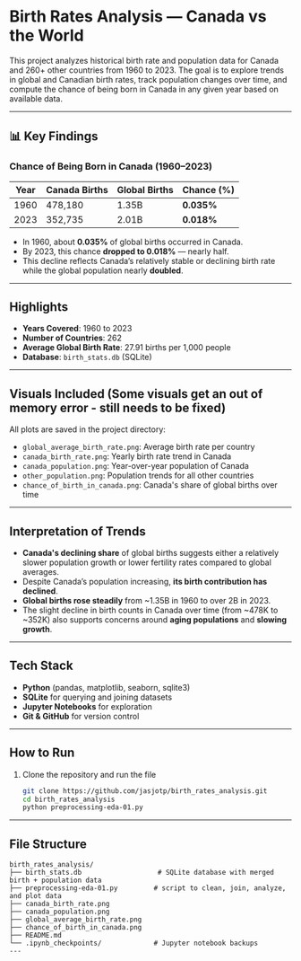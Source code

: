 # Birth Rates Analysis — Canada vs the World

This project analyzes historical birth rate and population data for Canada and 260+ other countries from 1960 to 2023. The goal is to explore trends in global and Canadian birth rates, track population changes over time, and compute the chance of being born in Canada in any given year based on available data.

---

## 📊 Key Findings

### Chance of Being Born in Canada (1960–2023)

| Year | Canada Births | Global Births | Chance (%) |
|------|----------------|------------------|--------------|
| 1960 | 478,180        | 1.35B            | **0.035%**   |
| 2023 | 352,735        | 2.01B            | **0.018%**   |

- In 1960, about **0.035%** of global births occurred in Canada.
- By 2023, this chance **dropped to 0.018%** — nearly half.
- This decline reflects Canada’s relatively stable or declining birth rate while the global population nearly **doubled**.

---

## Highlights

- **Years Covered**: 1960 to 2023  
- **Number of Countries**: 262  
- **Average Global Birth Rate**: 27.91 births per 1,000 people  
- **Database**: `birth_stats.db` (SQLite)

---

## Visuals Included (Some visuals get an out of memory error - still needs to be fixed)

All plots are saved in the project directory:

- `global_average_birth_rate.png`: Average birth rate per country
- `canada_birth_rate.png`: Yearly birth rate trend in Canada
- `canada_population.png`: Year-over-year population of Canada
- `other_population.png`: Population trends for all other countries
- `chance_of_birth_in_canada.png`: Canada's share of global births over time

---

## Interpretation of Trends

- **Canada's declining share** of global births suggests either a relatively slower population growth or lower fertility rates compared to global averages.
- Despite Canada’s population increasing, **its birth contribution has declined**.
- **Global births rose steadily** from ~1.35B in 1960 to over 2B in 2023.
- The slight decline in birth counts in Canada over time (from ~478K to ~352K) also supports concerns around **aging populations** and **slowing growth**.

---

## Tech Stack

- **Python** (pandas, matplotlib, seaborn, sqlite3)
- **SQLite** for querying and joining datasets
- **Jupyter Notebooks** for exploration
- **Git & GitHub** for version control

---

##  How to Run

1. Clone the repository and run the file
   ```bash
   git clone https://github.com/jasjotp/birth_rates_analysis.git
   cd birth_rates_analysis
   python preprocessing-eda-01.py

---

## File Structure 
```text
birth_rates_analysis/
├── birth_stats.db                   # SQLite database with merged birth + population data
├── preprocessing-eda-01.py         # script to clean, join, analyze, and plot data
├── canada_birth_rate.png
├── canada_population.png
├── global_average_birth_rate.png
├── chance_of_birth_in_canada.png
├── README.md                    
└── .ipynb_checkpoints/             # Jupyter notebook backups
--- 
